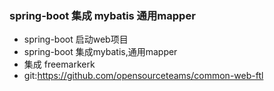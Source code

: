 ### spring-boot 集成 mybatis 通用mapper

- spring-boot 启动web项目
- spring-boot 集成mybatis,通用mapper
- 集成 freemarkerk
- git:https://github.com/opensourceteams/common-web-ftl



























